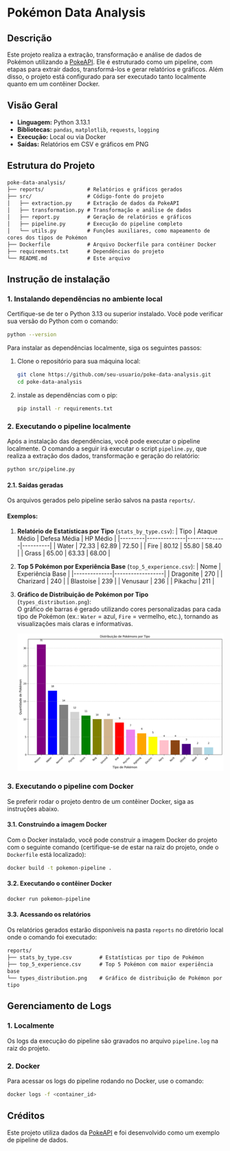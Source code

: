 # Pokémon Data Analysis

## Descrição
Este projeto realiza a extração, transformação e análise de dados de Pokémon utilizando a [PokeAPI](https://pokeapi.co/). Ele é estruturado como um pipeline, com etapas para extrair dados, transformá-los e gerar relatórios e gráficos. Além disso, o projeto está configurado para ser executado tanto localmente quanto em um contêiner Docker.

## Visão Geral
- **Linguagem:** Python 3.13.1
- **Bibliotecas:** `pandas`, `matplotlib`, `requests`, `logging`
- **Execução:** Local ou via Docker
- **Saídas:** Relatórios em CSV e gráficos em PNG

## Estrutura do Projeto
```plaintext
poke-data-analysis/
├── reports/              # Relatórios e gráficos gerados
├── src/                  # Código-fonte do projeto
│   ├── extraction.py     # Extração de dados da PokeAPI
│   ├── transformation.py # Transformação e análise de dados
│   ├── report.py         # Geração de relatórios e gráficos
│   ├── pipeline.py       # Execução do pipeline completo
│   └── utils.py          # Funções auxiliares, como mapeamento de cores dos tipos de Pokémon
├── Dockerfile            # Arquivo Dockerfile para contêiner Docker
├── requirements.txt      # Dependências do projeto
└── README.md             # Este arquivo

```

## Instrução de instalação
### 1. Instalando dependências no ambiente local
Certifique-se de ter o Python 3.13 ou superior instalado. Você pode verificar sua versão do Python com o comando:
```bash
python --version
```
Para instalar as dependências localmente, siga os seguintes passos:
  1. Clone o repositório para sua máquina local:
     ```bash
     git clone https://github.com/seu-usuario/poke-data-analysis.git
     cd poke-data-analysis
     ```
  2. instale as dependências com o pip:
     ```bash
     pip install -r requirements.txt
     ```

### 2. Executando o pipeline localmente
Após a instalação das dependências, você pode executar o pipeline localmente. O comando a seguir irá executar o script `pipeline.py`, que realiza a extração dos dados, transformação e geração do relatório:
```bash
python src/pipeline.py
```
#### 2.1. Saídas geradas
Os arquivos gerados pelo pipeline serão salvos na pasta `reports/`.
#### Exemplos:
1. **Relatório de Estatísticas por Tipo** (`stats_by_type.csv`):
   | Tipo    | Ataque Médio | Defesa Média | HP Médio |
   |---------|--------------|--------------|----------|
   | Water   | 72.33        | 62.89        | 72.50    |
   | Fire    | 80.12        | 55.80        | 58.40    |
   | Grass   | 65.00        | 63.33        | 68.00    |

2. **Top 5 Pokémon por Experiência Base** (`top_5_experience.csv`):
   | Nome         | Experiência Base |
   |--------------|------------------|
   | Dragonite    | 270              |
   | Charizard    | 240              |
   | Blastoise    | 239              |
   | Venusaur     | 236              |
   | Pikachu      | 211              |

3. **Gráfico de Distribuição de Pokémon por Tipo** (`types_distribution.png`):  
   O gráfico de barras é gerado utilizando cores personalizadas para cada tipo de Pokémon (ex.: `Water` = azul, `Fire` = vermelho, etc.), tornando as visualizações mais claras e informativas.
   
   ![Gráfico de Distribuição](reports/types_distribution.png)

### 3. Executando o pipeline com Docker
Se preferir rodar o projeto dentro de um contêiner Docker, siga as instruções abaixo.  
#### 3.1. Construindo a imagem Docker  
Com o Docker instalado, você pode construir a imagem Docker do projeto com o seguinte comando (certifique-se de estar na raiz do projeto, onde o `Dockerfile` está localizado):
```bash
docker build -t pokemon-pipeline .
```
#### 3.2. Executando o contêiner Docker
```bash
docker run pokemon-pipeline
```
#### 3.3. Acessando os relatórios
Os relatórios gerados estarão disponíveis na pasta `reports` no diretório local onde o comando foi executado:
```plaintext
reports/
├── stats_by_type.csv         # Estatísticas por tipo de Pokémon
├── top_5_experience.csv      # Top 5 Pokémon com maior experiência base
└── types_distribution.png    # Gráfico de distribuição de Pokémon por tipo
```

## Gerenciamento de Logs
### 1. Localmente
Os logs da execução do pipeline são gravados no arquivo `pipeline.log` na raiz do projeto.
### 2. Docker
Para acessar os logs do pipeline rodando no Docker, use o comando:
```bash
docker logs -f <container_id>
```

## Créditos
Este projeto utiliza dados da [PokeAPI](https://pokeapi.co/) e foi desenvolvido como um exemplo de pipeline de dados.

